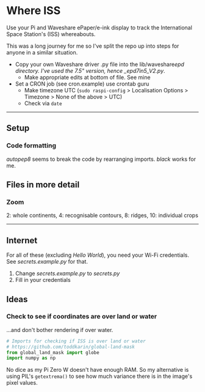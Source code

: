 # Where ISS

Use your Pi and Waveshare ePaper/e-ink display to track the International Space Station's (ISS) whereabouts.

This was a long journey for me so I've split the repo up into steps for anyone in a similar situation.

- Copy your own Waveshare driver .py file into the lib/waveshare*epd directory. I've used the 7.5" version, hence \_epd7in5_V2.py*.
  - Make appropriate edits at bottom of file. See mine
- Set a CRON job (see cron.example) use crontab guru
  - Make timezone UTC (`sudo raspi-config` > Localisation Options > Timezone > None of the above > UTC)
  - Check via `date`

---

## Setup

### Code formatting

_autopep8_ seems to break the code by rearranging imports. _black_ works for me.

## Files in more detail

### Zoom

2: whole continents, 4: recognisable contours, 8: ridges, 10: individual crops

<!-- ### Hello World

Using the Waveshare file to make sure everything works as expected.

### Hello Internet

Talk to the space station. Use secrets.py

### Hello Design

Get fonts and images working. -->

---

## Internet

For all of these (excluding _Hello World_), you need your Wi-Fi credentials. See _secrets.example.py_ for that.

1. Change _secrets.example.py_ to _secrets.py_
2. Fill in your credentials

## Ideas

### Check to see if coordinates are over land or water

...and don't bother rendering if over water.

```py
# Imports for checking if ISS is over land or water
# https://github.com/toddkarin/global-land-mask
from global_land_mask import globe
import numpy as np
```

No dice as my Pi Zero W doesn't have enough RAM. So my alternative is using PIL's `getextrema()` to see how much variance there is in the image's pixel values.
